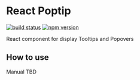 # React Poptip

[![build status](https://img.shields.io/travis/itsmepetrov/react-poptip/master.svg?style=flat-square)](https://travis-ci.org/itsmepetrov/react-poptip)
[![npm version](https://img.shields.io/npm/v/react-poptip.svg?style=flat-square)](https://www.npmjs.com/package/react-poptip)

React component for display Tooltips and Popovers

## How to use

Manual TBD
